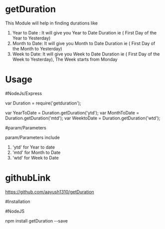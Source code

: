 # getDuration

This Module will help in finding durations like
1. Year to Date : It will give you Year to Date Duration ie ( First Day of the Year to Yesterday)
2. Month to Date: It will give you Month to Date Duration ie ( First Day of the Month to Yesterday)
3. Week to Date: It will give you Week to Date Duration ie ( First Day of the Week to Yesterday), The Week     starts from Monday

# Usage
#NodeJs/Express

var Duration = require('getduration');

var YearToDate = Duration.getDuration('ytd');
var MonthToDate = Duration.getDuration('mtd');
var WeektoDate = Duration.getDuration('wtd');

#param/Parameters

param/Parameters include 
1. 'ytd' for Year to date
2. 'mtd' for Month to Date
3. 'wtd' for Week to Date

# githubLink

https://github.com/aayush1310/getDuration

#Installation

#NodeJS

npm install getDuration --save